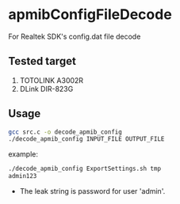 # apmibConfigFileDecode

For Realtek SDK's config.dat file decode


## Tested target

1. TOTOLINK A3002R
2. DLink DIR-823G

## Usage

```bash
gcc src.c -o decode_apmib_config
./decode_apmib_config INPUT_FILE OUTPUT_FILE
```

example:

```bash
./decode_apmib_config ExportSettings.sh tmp
admin123
```
- The leak string is password for user 'admin'.
